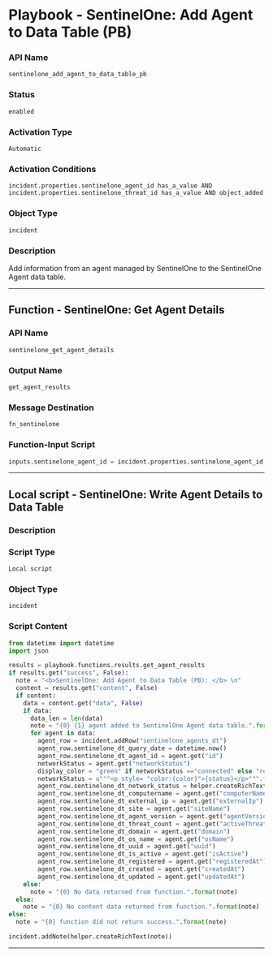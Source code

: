 <!--
    DO NOT MANUALLY EDIT THIS FILE
    THIS FILE IS AUTOMATICALLY GENERATED WITH resilient-sdk codegen
    Generated with resilient-sdk v50.0.151
-->

# Playbook - SentinelOne: Add Agent to Data Table (PB)

### API Name
`sentinelone_add_agent_to_data_table_pb`

### Status
`enabled`

### Activation Type
`Automatic`

### Activation Conditions
`incident.properties.sentinelone_agent_id has_a_value AND incident.properties.sentinelone_threat_id has_a_value AND object_added`

### Object Type
`incident`

### Description
Add information from an agent managed by SentinelOne to the SentinelOne Agent data table.


---
## Function - SentinelOne: Get Agent Details

### API Name
`sentinelone_get_agent_details`

### Output Name
`get_agent_results`

### Message Destination
`fn_sentinelone`

### Function-Input Script
```python
inputs.sentinelone_agent_id = incident.properties.sentinelone_agent_id
```

---

## Local script - SentinelOne: Write Agent Details to Data Table

### Description


### Script Type
`Local script`

### Object Type
`incident`

### Script Content
```python
from datetime import datetime
import json

results = playbook.functions.results.get_agent_results
if results.get("success", False):
  note = "<b>SentinelOne: Add Agent to Data Table (PB): </b> \n"
  content = results.get("content", False)
  if content:
    data = content.get("data", False)
    if data:
      data_len = len(data)
      note = "{0} {1} agent added to SentinelOne Agent data table.".format(note, data_len)
      for agent in data:
        agent_row = incident.addRow("sentinelone_agents_dt")
        agent_row.sentinelone_dt_query_date = datetime.now()
        agent_row.sentinelone_dt_agent_id = agent.get("id")
        networkStatus = agent.get("networkStatus")
        display_color = "green" if networkStatus =="connected" else "red"
        networkStatus = u"""<p style= "color:{color}">{status}</p>""".format(color=display_color, status=networkStatus)
        agent_row.sentinelone_dt_network_status = helper.createRichText(networkStatus)
        agent_row.sentinelone_dt_computername = agent.get("computerName")
        agent_row.sentinelone_dt_external_ip = agent.get("externalIp")
        agent_row.sentinelone_dt_site = agent.get("siteName")
        agent_row.sentinelone_dt_agent_version = agent.get("agentVersion")
        agent_row.sentinelone_dt_threat_count = agent.get("activeThreats")
        agent_row.sentinelone_dt_domain = agent.get("domain")
        agent_row.sentinelone_dt_os_name = agent.get("osName")
        agent_row.sentinelone_dt_uuid = agent.get("uuid")
        agent_row.sentinelone_dt_is_active = agent.get("isActive")
        agent_row.sentinelone_dt_registered = agent.get("registeredAt")
        agent_row.sentinelone_dt_created = agent.get("createdAt")
        agent_row.sentinelone_dt_updated = agent.get("updatedAt")
    else:
      note = "{0} No data returned from function.".format(note)
  else:
    note = "{0} No content data returned from function.".format(note)
else:
  note = "{0} function did not return success.".format(note)

incident.addNote(helper.createRichText(note))
```

---


